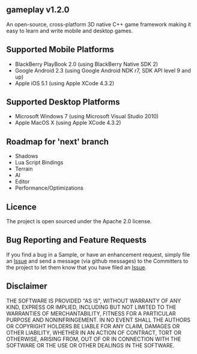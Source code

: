 ## gameplay v1.2.0
An open-source, cross-platform 3D native C++ game framework making it easy to learn and write mobile and desktop games. 

## Supported Mobile Platforms
- BlackBerry PlayBook 2.0 (using BlackBerry Native SDK 2)
- Google Android 2.3 (using Google Android NDK r7, SDK API level 9 and up)
- Apple iOS 5.1 (using Apple XCode 4.3.2)

## Supported Desktop Platforms
- Microsoft Windows 7 (using Microsoft Visual Studio 2010)
- Apple MacOS X (using Apple XCode 4.3.2)

## Roadmap for 'next' branch
- Shadows
- Lua Script Bindings
- Terrain
- AI
- Editor
- Performance/Optimizations

## Licence
The project is open sourced under the Apache 2.0 license.

## Bug Reporting and Feature Requests
If you find a bug in a Sample, or have an enhancement request, simply file an 
[Issue](https://github.com/blackberry/GamePlay/issues) and send a message (via github messages) 
to the Committers to the project to let them know that you have filed 
an [Issue](https://github.com/blackberry/GamePlay/issues).

## Disclaimer
THE SOFTWARE IS PROVIDED "AS IS", WITHOUT WARRANTY OF ANY KIND, EXPRESS OR IMPLIED, 
INCLUDING BUT NOT LIMITED TO THE WARRANTIES OF MERCHANTABILITY, FITNESS FOR A 
PARTICULAR PURPOSE AND NONINFRINGEMENT. IN NO EVENT SHALL THE AUTHORS OR COPYRIGHT 
HOLDERS BE LIABLE FOR ANY CLAIM, DAMAGES OR OTHER LIABILITY, WHETHER IN AN ACTION OF CONTRACT, 
TORT OR OTHERWISE, ARISING FROM, OUT OF OR IN CONNECTION WITH THE SOFTWARE OR THE USE OR 
OTHER DEALINGS IN THE SOFTWARE.
